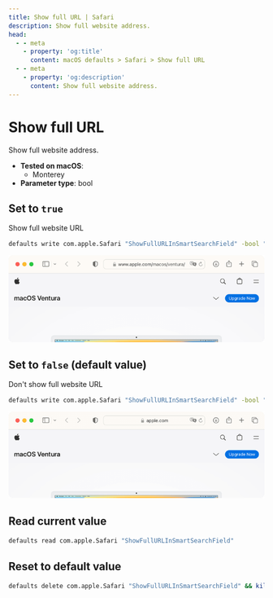 ```yaml
---
title: Show full URL | Safari
description: Show full website address.
head:
  - - meta
    - property: 'og:title'
      content: macOS defaults > Safari > Show full URL
  - - meta
    - property: 'og:description'
      content: Show full website address.
---
```


# Show full URL

Show full website address.

<!-- break lists -->

- **Tested on macOS**:
  - Monterey
- **Parameter type**: bool

## Set to `true`

Show full website URL

```bash
defaults write com.apple.Safari "ShowFullURLInSmartSearchField" -bool "true" && killall Safari
```

<img
  src="./images/ShowFullURLInSmartSearchField/true.png"
  alt="Example output with value set to true"
  width="740" height="207" style="height: auto"
/>

## Set to `false` (default value)

Don't show full website URL

```bash
defaults write com.apple.Safari "ShowFullURLInSmartSearchField" -bool "false" && killall Safari
```

<img
  src="./images/ShowFullURLInSmartSearchField/false.png"
  alt="Example output with value set to false"
  width="740" height="207" style="height: auto"
/>

## Read current value

```bash
defaults read com.apple.Safari "ShowFullURLInSmartSearchField"
```

## Reset to default value

```bash
defaults delete com.apple.Safari "ShowFullURLInSmartSearchField" && killall Safari
```
